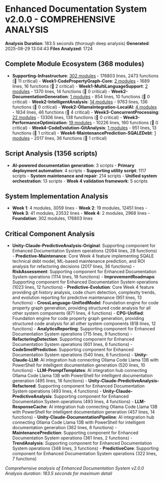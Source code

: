 # Enhanced Documentation System v2.0.0 - COMPREHENSIVE ANALYSIS
**Analysis Duration**: 183.5 seconds (thorough deep analysis)
**Generated**: 2025-08-29 13:04:43
**Files Analyzed**: 1724

## Complete Module Ecosystem (368 modules)

- **Supporting-Infrastructure**: [302 modules](Supporting_Infrastructure.md) - 176803 lines, 2473 functions (🔴 11 critical) - **Week1-CodePropertyGraph-Core**: [2 modules](Week1_CodePropertyGraph_Core.md) - 1689 lines, 16 functions (🔴 2 critical) - **Week1-MultiLanguageSupport**: [2 modules](Week1_MultiLanguageSupport.md) - 1370 lines, 14 functions (🔴 0 critical) - **Week2-DocumentationGeneration**: [1 modules](Week2_DocumentationGeneration.md) - 854 lines, 10 functions (🔴 0 critical) - **Week2-IntelligentAnalysis**: [14 modules](Week2_IntelligentAnalysis.md) - 9763 lines, 136 functions (🔴 0 critical) - **Week2-OllamaIntegration-LocalAI**: [4 modules](Week2_OllamaIntegration_LocalAI.md) - 1834 lines, 46 functions (🔴 4 critical) - **Week3-ConcurrentProcessing**: [22 modules](Week3_ConcurrentProcessing.md) - 13306 lines, 138 functions (🔴 0 critical) - **Week3-PerformanceOptimization**: [19 modules](Week3_PerformanceOptimization.md) - 10226 lines, 160 functions (🔴 0 critical) - **Week4-CodeEvolution-GitAnalysis**: [1 modules](Week4_CodeEvolution_GitAnalysis.md) - 951 lines, 13 functions (🔴 1 critical) - **Week4-MaintenancePrediction-SQALEDebt**: [1 modules](Week4_MaintenancePrediction_SQALEDebt.md) - 2017 lines, 36 functions (🔴 1 critical)

## Script Analysis (1356 scripts)
- **AI-powered documentation generation**: 3 scripts - **Primary deployment automation**: 4 scripts - **Supporting utility script**: 1117 scripts - **System maintenance and repair**: 214 scripts - **Unified system orchestration**: 13 scripts - **Week 4 validation framework**: 5 scripts

## System Implementation Analysis
- **Week 1**: 4 modules, 3059 lines - **Week 2**: 19 modules, 12451 lines - **Week 3**: 41 modules, 23532 lines - **Week 4**: 2 modules, 2968 lines - **Foundation**: 302 modules, 176803 lines

## Critical Component Analysis
- **Unity-Claude-PredictiveAnalysis-Original**: Supporting component for Enhanced Documentation System operations (2094 lines, 28 functions) - **Predictive-Maintenance**: Core Week 4 feature implementing SQALE technical debt model, ML-based maintenance prediction, and ROI analysis for refactoring decisions (2017 lines, 36 functions) - **RiskAssessment**: Supporting component for Enhanced Documentation System operations (1114 lines, 18 functions) - **ImprovementRoadmaps**: Supporting component for Enhanced Documentation System operations (1023 lines, 12 functions) - **Predictive-Evolution**: Core Week 4 feature providing git history analysis, code churn detection, complexity trends, and evolution reporting for predictive maintenance (951 lines, 13 functions) - **CrossLanguage-UnifiedModel**: Foundation engine for code property graph generation, providing structured code analysis for all other system components (871 lines, 4 functions) - **CPG-Unified**: Foundation engine for code property graph generation, providing structured code analysis for all other system components (818 lines, 12 functions) - **AnalyticsReporting**: Supporting component for Enhanced Documentation System operations (715 lines, 9 functions) - **RefactoringDetection**: Supporting component for Enhanced Documentation System operations (601 lines, 6 functions) - **CodeSmellPrediction**: Supporting component for Enhanced Documentation System operations (540 lines, 6 functions) - **Unity-Claude-LLM**: AI integration hub connecting Ollama Code Llama 13B with PowerShell for intelligent documentation generation (520 lines, 10 functions) - **LLM-PromptTemplates**: AI integration hub connecting Ollama Code Llama 13B with PowerShell for intelligent documentation generation (495 lines, 16 functions) - **Unity-Claude-PredictiveAnalysis-Refactored**: Supporting component for Enhanced Documentation System operations (493 lines, 4 functions) - **Unity-Claude-PredictiveAnalysis**: Supporting component for Enhanced Documentation System operations (493 lines, 4 functions) - **LLM-ResponseCache**: AI integration hub connecting Ollama Code Llama 13B with PowerShell for intelligent documentation generation (457 lines, 14 functions) - **Unity-Claude-DocumentationPipeline**: AI integration hub connecting Ollama Code Llama 13B with PowerShell for intelligent documentation generation (362 lines, 6 functions) - **MaintenancePrediction**: Supporting component for Enhanced Documentation System operations (361 lines, 2 functions) - **TrendAnalysis**: Supporting component for Enhanced Documentation System operations (348 lines, 3 functions) - **PredictiveCore**: Supporting component for Enhanced Documentation System operations (322 lines, 7 functions)

*Comprehensive analysis of Enhanced Documentation System v2.0.0*
*Analysis duration: 183.5 seconds for maximum detail*
